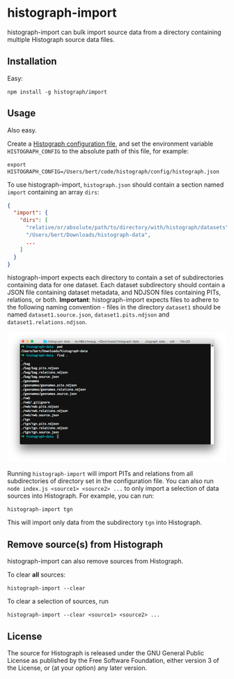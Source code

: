 # histograph-import

histograph-import can bulk import source data from a directory containing multiple Histograph source data files.

## Installation

Easy:

    npm install -g histograph/import

## Usage

Also easy.

Create a [Histograph configuration file](https://github.com/histograph/config), and set the environment variable `HISTOGRAPH_CONFIG` to the absolute path of this file, for example:

    export HISTOGRAPH_CONFIG=/Users/bert/code/histograph/config/histograph.json

To use histograph-import, `histograph.json` should contain a section named `import` containing an array `dirs`:

```json
{
  "import": {
    "dirs": [
      "relative/or/absolute/path/to/directory/with/histograph/datasets",
      "/Users/bert/Downloads/histograph-data",
      ...
    ]
  }
}
```

histograph-import expects each directory to contain a set of subdirectories containing data for one dataset. Each dataset subdirectory should contain a JSON file containing dataset metadata, and NDJSON files containing PITs, relations, or both. __Important__: histograph-import expects files to adhere to the following naming convention - files in the directory `dataset1` should be named `dataset1.source.json`, `dataset1.pits.ndjson` and `dataset1.relations.ndjson`.

![](dirs.png)


Running `histograph-import` will import PITs and relations from all subdirectories of directory set in the configuration file. You can also run `node index.js <source1> <source2> ...` to only import a selection of data sources into Histograph. For example, you can run:

    histograph-import tgn

This will import only data from the subdirectory `tgn` into Histograph.

## Remove source(s) from Histograph

histograph-import can also remove sources from Histograph.

To clear __all__ sources:

    histograph-import --clear

To clear a selection of sources, run

    histograph-import --clear <source1> <source2> ...

## License

The source for Histograph is released under the GNU General Public License as published by the Free Software Foundation, either version 3 of the License, or (at your option) any later version.
